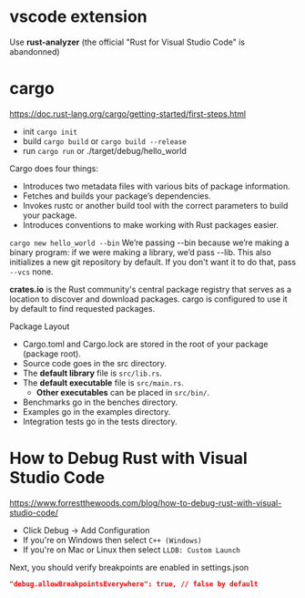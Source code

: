 # vscode extension

Use **rust-analyzer** (the official "Rust for Visual Studio Code" is abandonned)


# cargo

https://doc.rust-lang.org/cargo/getting-started/first-steps.html

- init `cargo init`
- build `cargo build` or `cargo build --release`
- run `cargo run` or ./target/debug/hello_world

Cargo does four things:
- Introduces two metadata files with various bits of package information.
- Fetches and builds your package’s dependencies.
- Invokes rustc or another build tool with the correct parameters to build your package.
- Introduces conventions to make working with Rust packages easier.

`cargo new hello_world --bin`
We’re passing --bin because we’re making a binary program: if we were making a library, we’d pass --lib. This also initializes a new git repository by default. If you don't want it to do that, pass `--vcs` none.


**crates.io** is the Rust community's central package registry that serves as a location to discover and download packages. cargo is configured to use it by default to find requested packages.


Package Layout

- Cargo.toml and Cargo.lock are stored in the root of your package (package root).
- Source code goes in the src directory.
- The **default library** file is `src/lib.rs`.
- The **default executable** file is `src/main.rs`.
  - **Other executables** can be placed in `src/bin/`.
- Benchmarks go in the benches directory.
- Examples go in the examples directory.
- Integration tests go in the tests directory.



# How to Debug Rust with Visual Studio Code

https://www.forrestthewoods.com/blog/how-to-debug-rust-with-visual-studio-code/

- Click Debug -> Add Configuration
- If you're on Windows then select `C++ (Windows)`
- If you're on Mac or Linux then select `LLDB: Custom Launch`

Next, you should verify breakpoints are enabled in settings.json

```json
"debug.allowBreakpointsEverywhere": true, // false by default
```

